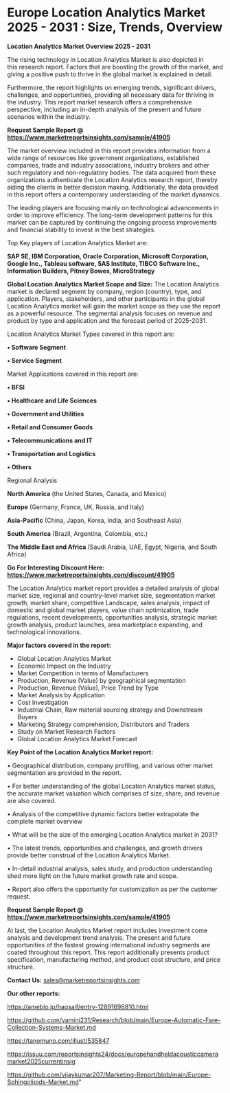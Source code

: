 # Europe Location Analytics Market 2025 - 2031 : Size, Trends, Overview

<Strong> Location Analytics Market Overview 2025 - 2031</strong>

The rising technology in Location Analytics Market is also depicted in this research report. Factors that are boosting the growth of the market, and giving a positive push to thrive in the global market is explained in detail.

Furthermore, the report highlights on emerging trends, significant drivers, challenges, and opportunities, providing all necessary data for thriving in the industry. This report market research offers a comprehensive perspective, including an in-depth analysis of the present and future scenarios within the industry.

<strong>Request Sample Report @ <a href=https://www.marketreportsinsights.com/sample/41905>https://www.marketreportsinsights.com/sample/41905</a></strong>

The market overview included in this report provides information from a wide range of resources like government organizations, established companies, trade and industry associations, industry brokers and other such regulatory and non-regulatory bodies. The data acquired from these organizations authenticate the Location Analytics research report, thereby aiding the clients in better decision making. Additionally, the data provided in this report offers a contemporary understanding of the market dynamics.

The leading players are focusing mainly on technological advancements in order to improve efficiency. The long-term development patterns for this market can be captured by continuing the ongoing process improvements and financial stability to invest in the best strategies.

Top Key players of Location Analytics Market are:

<strong>SAP SE, IBM Corporation, Oracle Corporation, Microsoft Corporation, Google Inc., Tableau software, SAS Institute, TIBCO Software Inc., Information Builders, Pitney Bowes, MicroStrategy</strong>

<strong><b>Global Location Analytics Market Scope and Size:</b></strong>
The Location Analytics market is declared segment by company, region (country), type, and application. Players, stakeholders, and other participants in the global Location Analytics market will gain the market scope as they use the report as a powerful resource. The segmental analysis focuses on revenue and product by type and application and the forecast period of 2025-2031.

Location Analytics Market Types covered in this report are:

<strong>•  Software Segment

•  Service Segment</strong>

Market Applications covered in this report are:

<strong>•  BFSI

•  Healthcare and Life Sciences

•  Government and Utilities

•  Retail and Consumer Goods

•  Telecommunications and IT

•  Transportation and Logistics

•  Others</strong> 

Regional Analysis

<strong>North America</strong> (the United States, Canada, and Mexico)

<strong>Europe</strong> (Germany, France, UK, Russia, and Italy)

<strong>Asia-Pacific</strong> (China, Japan, Korea, India, and Southeast Asia)

<strong>South America</strong> (Brazil, Argentina, Colombia, etc.)

<strong>The Middle East and Africa</strong> (Saudi Arabia, UAE, Egypt, Nigeria, and South Africa)

<strong>Go For Interesting Discount Here: <a href=https://www.marketreportsinsights.com/discount/41905>https://www.marketreportsinsights.com/discount/41905</a></strong>

The Location Analytics market report provides a detailed analysis of global market size, regional and country-level market size, segmentation market growth, market share, competitive Landscape, sales analysis, impact of domestic and global market players, value chain optimization, trade regulations, recent developments, opportunities analysis, strategic market growth analysis, product launches, area marketplace expanding, and technological innovations.

<strong><b>Major factors covered in the report:</b></strong>
<ul>
  <li>Global Location Analytics Market </li>
  <li>Economic Impact on the Industry</li>
  <li>Market Competition in terms of Manufacturers</li>
  <li>Production, Revenue (Value) by geographical segmentation</li>
  <li>Production, Revenue (Value), Price Trend by Type</li>
  <li>Market Analysis by Application</li>
  <li>Cost Investigation</li>
  <li>Industrial Chain, Raw material sourcing strategy and Downstream Buyers</li>
  <li>Marketing Strategy comprehension, Distributors and Traders</li>
  <li>Study on Market Research Factors</li>
  <li>Global Location Analytics Market Forecast</li>
</ul>

<strong><b>Key Point of the Location Analytics Market report:</b></strong>

• Geographical distribution, company profiling, and various other market segmentation are provided in the report.

• For better understanding of the global Location Analytics market status, the accurate market valuation which comprises of size, share, and revenue are also covered.

• Analysis of the competitive dynamic factors better extrapolate the complete market overview

• What will be the size of the emerging Location Analytics market in 2031?

• The latest trends, opportunities and challenges, and growth drivers provide better construal of the Location Analytics Market.

• In-detail industrial analysis, sales study, and production understanding shed more light on the future market growth rate and scope.

• Report also offers the opportunity for customization as per the customer request.

<strong>Request Sample Report @ <a href=https://www.marketreportsinsights.com/sample/41905>https://www.marketreportsinsights.com/sample/41905</a></strong>

At last, the Location Analytics Market report includes investment come analysis and development trend analysis. The present and future opportunities of the fastest growing international industry segments are coated throughout this report. This report additionally presents product specification, manufacturing method, and product cost structure, and price structure.

<strong>Contact Us:</strong>
sales@marketreportsinsights.com

<strong>Our other reports:</strong>

<a href=https://ameblo.jp/haqsaif/entry-12891698810.html>https://ameblo.jp/haqsaif/entry-12891698810.html</a>

<a href=https://github.com/yamini231/Research/blob/main/Europe-Automatic-Fare-Collection-Systems-Market.md>https://github.com/yamini231/Research/blob/main/Europe-Automatic-Fare-Collection-Systems-Market.md</a>

<a href=https://tanomuno.com/illust/535847>https://tanomuno.com/illust/535847</a>

<a href=https://issuu.com/reportsinsights24/docs/europehandheldacousticcameramarket2025currentinsig>https://issuu.com/reportsinsights24/docs/europehandheldacousticcameramarket2025currentinsig</a>

<a href=https://github.com/vijaykumar207/Marketing-Report/blob/main/Europe-Sphingolipids-Market.md>https://github.com/vijaykumar207/Marketing-Report/blob/main/Europe-Sphingolipids-Market.md</a>"

